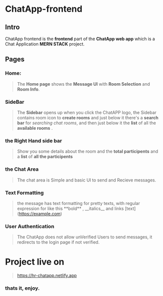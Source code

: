 # ChatApp-frontend

## Intro

ChatApp frontend is the **frontend** part of the **ChatApp web app** which is a Chat Application **MERN STACK** project.

## Pages

### Home:
>The **Home page** shows the **Message UI** with **Room Selection** and **Room Info**.

### SideBar
>The **Sidebar** opens up when you click the ChatAPP logo, the Sidebar contains room icon to **create rooms** and just below it there's a **search bar** for *searching chat rooms*, and then just below it the **list** of all the **available rooms** .

### the Right Hand side bar
> Show you some details about the room and the **total participents** and a **list** of **all the participents**

### the Chat Area
> The chat area is Simple and basic UI to send and Recieve messages.

### Text Formatting
>the message has text formatting for pretty texts, with regular expression for like this \*\*bold** , \_\_italics__ and links \[text]\(https://example.com)

### User Authentication
> The ChatApp does not allow unVerified Users to send messages, it redirects to the login page if not verified.


# Project live on
> https://hr-chatapp.netlify.app
### thats it, enjoy.